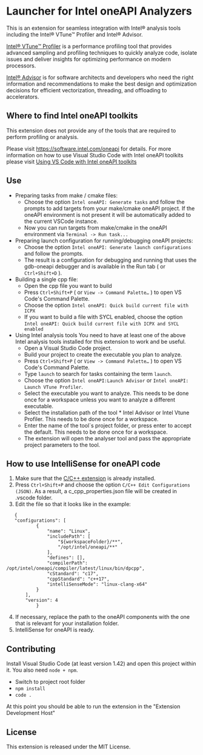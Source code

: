 # Launcher for Intel oneAPI Analyzers

This is an extension for seamless integration with Intel® analysis tools including the Intel® VTune™ Profiler and Intel® Advisor.


[Intel® VTune™ Profiler](https://software.intel.com/oneapi/vtune-profiler) is a performance profiling tool that provides advanced
sampling and profiling techniques to quickly analyze code, isolate issues and deliver insights for optimizing performance on modern
processors. 


[Intel® Advisor](https://software.intel.com/oneapi/advisor) is for software architects and developers who need the right
information and recommendations to make the best design and optimization decisions for efficient vectorization, threading, and
offloading to accelerators.

## Where to find Intel oneAPI toolkits

This extension does not provide any of the tools that are required to perform profiling or analysis.

Please visit https://software.intel.com/oneapi for details. For more information on how to use Visual Studio Code with Intel oneAPI toolkits please visit [Using VS Code with Intel oneAPI toolkits](https://software.intel.com/content/www/us/en/develop/documentation/using-vs-code-with-intel-oneapi/top.html)



## Use
- Preparing tasks from make / cmake files:
    * Choose the option `Intel oneAPI: Generate tasks` and follow the prompts to add targets from your make/cmake oneAPI project. If the oneAPI environment is not present it will be automatically added to the current VSCode instance.
    * Now you can run targets from make/cmake in the oneAPI environment via `Terminal -> Run task...`
- Preparing launch configuration for running/debugging oneAPI projects:
    * Choose the option `Intel oneAPI: Generate launch configurations` and follow the prompts.
    * The result is a configuration for debugging and running that uses the gdb-oneapi debugger and is available in the Run tab ( or `Ctrl+Shift+D` ).
- Building a single cpp file:
    * Open the cpp file you want to build
    * Press `Ctrl+Shift+P` ( or `View -> Command Palette…` ) to open VS Code's Command Palette.
    * Choose the option `Intel oneAPI: Quick build current file with ICPX`
    * If you want to build a file with SYCL enabled, choose the option `Intel oneAPI: Quick build current file with ICPX and SYCL enabled`
- Using Intel analysis tools
    You need to have at least one of the above Intel analysis tools installed for this extension to work and be useful. 
    * Open a Visual Studio Code project.
    * Build your project to create the executable you plan to analyze.
    * Press `Ctrl+Shift+P` ( or `View -> Command Palette…` ) to open VS Code's Command Palette.
    * Type `launch` to search for tasks containing the term `launch`.
    * Choose the option `Intel oneAPI:Launch Advisor` or `Intel oneAPI: Launch VTune Profiler`.
    * Select the executable you want to analyze. This needs to be done once for a workspace unless you want to analyze a different executable.
    * Select the installation path of the tool * Intel Advisor or Intel Vtune Profiler. This needs to be done once for a workspace.
    * Enter the name of the tool`s project folder, or press enter to accept the default. This needs to be done once for a workspace.
    * The extension will open the analyser tool and pass the appropriate project parameters to the tool.

## How to use IntelliSense for oneAPI code
 1. Make sure that the [C/C++ extension](https://marketplace.visualstudio.com/items?itemName=ms-vscode.cpptools) is already installed.
 2. Press `Ctrl+Shift+P` and choose the option `C/C++ Edit Configurations (JSON)`. As a result, a c_cpp_properties.json file will be created in .vscode folder.
 3. Edit the file so that it looks like in the example:
 ```
    {
    "configurations": [
            {
                "name": "Linux",
                "includePath": [
                    "${workspaceFolder}/**",
                    "/opt/intel/oneapi/**"
                ],
                "defines": [],
                "compilerPath": /opt/intel/oneapi/compiler/latest/linux/bin/dpcpp",
                "cStandard": "c17",
                "cppStandard": "c++17",
                "intelliSenseMode": "linux-clang-x64"
            }
        ],
        "version": 4
            }
```
4. If necessary, replace the path to the oneAPI components with the one that is relevant for your installation folder.
5. IntelliSense for oneAPI is ready.

## Contributing 
Install Visual Studio Code (at least version 1.42) and open this project within it. You also need `node + npm`.
- Switch to project root folder
- `npm install`
- `code .`

At this point you should be able to run the extension in the "Extension Development Host"

## License
This extension is released under the MIT License.
